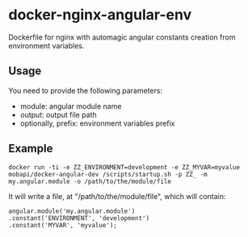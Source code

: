 # docker-nginx-angular-env

Dockerfile for nginx with automagic angular constants creation from environment variables.

## Usage

You need to provide the following parameters:

- module: angular module name
- output: output file path
- optionally, prefix: environment variables prefix

## Example

    docker run -ti -e ZZ_ENVIRONMENT=development -e ZZ_MYVAR=myvalue mobapi/docker-angular-dev /scripts/startup.sh -p ZZ_ -m my.angular.module -o /path/to/the/module/file

It will write a file, at "/path/to/the/module/file", which will contain:

    angular.module('my.angular.module')
    .constant('ENVIRONMENT', 'development')
    .constant('MYVAR', 'myvalue');

